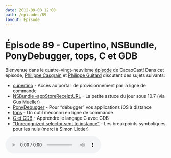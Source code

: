 ```yaml
---
date: 2012-09-08 12:00
path: /episodes/89
layout: Episode
---
```

# Épisode 89 - Cupertino, NSBundle, PonyDebugger, tops, C et GDB
<p>Bienvenue dans le quatre-vingt-neuvième <a href="https://cacaocast.com/media/cacaocast_89.mp3" title="CocoaCast Cacao Episode 89">épisode</a> de CacaoCast! Dans cet épisode, <a href="http://www.twitter.com/philippec" title="Philippe Casgrain sur Twitter">Philippe Casgrain</a> et <a href="http://www.twitter.com/philippeguitard" title="Philippe Guitard sur Twitter">Philippe Guitard</a> discutent des sujets suivants:</p>
<ul><li><a href="https://github.com/mattt/cupertino" title="cupertino">cupertino</a> - Accès au portail de provisionnement par la ligne de commande</li>
<li><a href="https://twitter.com/ccgus/status/243442265513684993" title="NSBundle -appStoreReceiptURL">NSBundle -appStoreReceiptURL</a> - La petite astuce du jour sous 10.7 (via Gus Mueller)</li>
<li><a href="http://corner.squareup.com/2012/08/ponydebugger-remote-debugging.html" title="PonyDebugger">PonyDebugger</a> - Pour &ldquo;débugger&rdquo; vos applications iOS à distance</li>
<li><a href="http://jeremywsherman.com/blog/2012/08/27/migrating-to-obj-c-literals/" title="tops">tops</a> - Un outil méconnu en ligne de commande</li>
<li><a href="https://www.hackerschool.com/blog/5-learning-c-with-gdb" title="C et GDB">C et GDB</a> - Apprendre le langage C avec GDB</li>
<li><a href="http://www.fruitstandsoftware.com/blog/2012/08/quick-and-easy-debugging-of-unrecognized-selector-sent-to-instance/" title="Unrecognized selector sent to instance">“Unrecognized selector sent to instance”</a> - Les breakpoints symboliques pour les nuls (merci à Simon Liotier)</li>
</ul>
<p><audio controls><source src="https://cacaocast.com/media/cacaocast_89.mp3" type="audio/mpeg"><source src="https://cacaocast.com/media/cacaocast_89.mp3" type="audio/mp4">Votre navigateur ne supporte pas l'élément audio / Your browser does not support the audio element.</audio></p>
